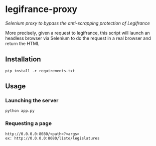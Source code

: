 # legifrance-proxy
*Selenium proxy to bypass the anti-scrapping protection of Legifrance*

More precisely, given a request to legifrance, this script will launch an headless browser via Selenium
to do the request in a real browser and return the HTML

## Installation

```
pip install -r requirements.txt
```

## Usage

### Launching the server

```
python app.py
```

### Requesting a page

```
http://0.0.0.0:8080/<path>?<args>
ex: http://0.0.0.0:8080/liste/legislatures
```
